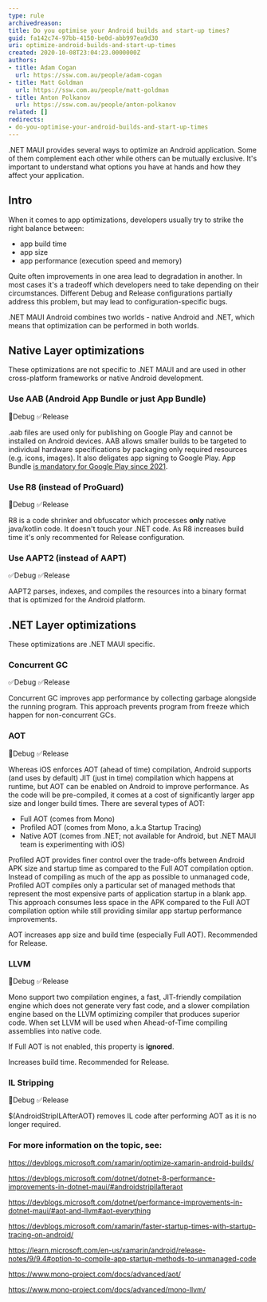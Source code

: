```yaml
---
type: rule
archivedreason: 
title: Do you optimise your Android builds and start-up times?
guid: fa142c74-97bb-4150-be0d-abb997ea9d30
uri: optimize-android-builds-and-start-up-times
created: 2020-10-08T23:04:23.0000000Z
authors:
- title: Adam Cogan
  url: https://ssw.com.au/people/adam-cogan
- title: Matt Goldman
  url: https://ssw.com.au/people/matt-goldman
- title: Anton Polkanov
  url: https://ssw.com.au/people/anton-polkanov
related: []
redirects:
- do-you-optimise-your-android-builds-and-start-up-times
---
```


.NET MAUI provides several ways to optimize an Android application. Some of them complement each other while others can be mutually exclusive.
It's important to understand what options you have at hands and how they affect your application.

<!--endintro-->

## Intro
When it comes to app optimizations, developers usually try to strike the right balance between:
- app build time
- app size
- app performance (execution speed and memory)

Quite often improvements in one area lead to degradation in another. In most cases it's a tradeoff which developers need to take depending on their circumstances. Different Debug and Release configurations partially address this problem, but may lead to configuration-specific bugs.

.NET MAUI Android combines two worlds - native Android and .NET, which means that optimization can be performed in both worlds.

## Native Layer optimizations
These optimizations are not specific to .NET MAUI and are used in other cross-platform frameworks or native Android development.
### Use AAB (Android App Bundle or just App Bundle)
🚫Debug
✅Release

.aab files are used only for publishing on Google Play and cannot be installed on Android devices. AAB allows smaller builds to be targeted to individual hardware specifications by packaging only required resources (e.g. icons, images). It also deligates app signing to Google Play.
App Bundle [is mandatory for Google Play since 2021](https://developer.android.com/guide/app-bundle).

### Use R8 (instead of ProGuard)
🚫Debug
✅Release

R8 is a code shrinker and obfuscator which processes **only** native java/kotlin code. It doesn't touch your .NET code. 
As R8 increases build time it's only recommented for Release configuration.

### Use AAPT2 (instead of AAPT)
✅Debug
✅Release

AAPT2 parses, indexes, and compiles the resources into a binary format that is optimized for the Android platform.

## .NET Layer optimizations
These optimizations are .NET MAUI specific.
### Concurrent GC
✅Debug
✅Release

Concurrent GC improves app performance by collecting garbage alongside the running program. This approach prevents program from freeze which happen for non-concurrent GCs.

### AOT
🚫Debug
✅Release

Whereas iOS enforces AOT (ahead of time) compilation, Android supports (and uses by default) JIT (just in time) compilation which happens at runtime, but AOT can be enabled on Android to improve performance. As the code will be pre-compiled, it comes at a cost of significantly larger app size and longer build times.
There are several types of AOT:
- Full AOT (comes from Mono)
- Profiled AOT (comes from Mono, a.k.a Startup Tracing)
- Native AOT (comes from .NET; not available for Android, but .NET MAUI team is experimenting with iOS)

Profiled AOT provides finer control over the trade-offs between Android APK size and startup time as compared to the Full AOT compilation option.
Instead of compiling as much of the app as possible to unmanaged code, Profiled AOT compiles only a particular set of managed methods that represent the most expensive parts of application startup in a blank app. This approach consumes less space in the APK compared to the Full AOT compilation option while still providing similar app startup performance improvements.

AOT increases app size and build time (especially Full AOT). Recommended for Release.

### LLVM
🚫Debug
✅Release

Mono support two compilation engines, a fast, JIT-friendly compilation engine which does not generate very fast code, and a slower compilation engine based on the LLVM optimizing compiler that produces superior code.
When set LLVM will be used when Ahead-of-Time compiling assemblies into native code. 

If Full AOT is not enabled, this property is **ignored**.

Increases build time. Recommended for Release.

### IL Stripping
🚫Debug
✅Release

$(AndroidStripILAfterAOT) removes IL code after performing AOT as it is no longer required.

### For more information on the topic, see: 

https://devblogs.microsoft.com/xamarin/optimize-xamarin-android-builds/

https://devblogs.microsoft.com/dotnet/dotnet-8-performance-improvements-in-dotnet-maui/#androidstripilafteraot

https://devblogs.microsoft.com/dotnet/performance-improvements-in-dotnet-maui/#aot-and-llvm#aot-everything

https://devblogs.microsoft.com/xamarin/faster-startup-times-with-startup-tracing-on-android/

https://learn.microsoft.com/en-us/xamarin/android/release-notes/9/9.4#option-to-compile-app-startup-methods-to-unmanaged-code

https://www.mono-project.com/docs/advanced/aot/

https://www.mono-project.com/docs/advanced/mono-llvm/


